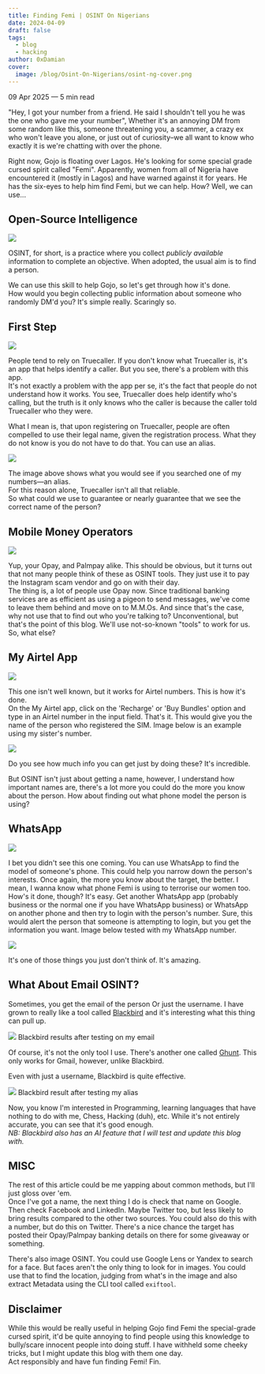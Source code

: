 ```yaml
---
title: Finding Femi | OSINT On Nigerians
date: 2024-04-09
draft: false
tags:
  - blog
  - hacking
author: 0xDamian
cover:
  image: /blog/Osint-On-Nigerians/osint-ng-cover.png
---
```





09 Apr 2025 — 5 min read



"Hey, I got your number from a friend. He said I shouldn't tell you he was the one who gave me your number", Whether it's an annoying DM from some random like this, someone threatening you, a scammer, a crazy ex who won't leave you alone, or just out of curiosity–we all want to know who exactly it is we're chatting with over the phone.  
  
Right now, Gojo is floating over Lagos. He's looking for some special grade cursed spirit called "Femi". Apparently, women from all of Nigeria have encountered it (mostly in Lagos) and have warned against it for years. He has the six-eyes to help him find Femi, but we can help. How? Well, we can use...

## Open-Source Intelligence

![](https://www.damnsec.com/content/images/2025/02/anime-read-cf98ad36e659b843.gif)

OSINT, for short, is a practice where you collect _publicly available_ information to complete an objective. When adopted, the usual aim is to find a person.  
  
We can use this skill to help Gojo, so let's get through how it's done.  
How would you begin collecting public information about someone who randomly DM'd you? It's simple really. Scaringly so.

## First Step

![](https://www.damnsec.com/content/images/2025/02/tanjiro-looking-at-phone-disgusted-ad85dc2af36be484.png)

People tend to rely on Truecaller. If you don't know what Truecaller is, it's an app that helps identify a caller. But you see, there's a problem with this app.  
It's not exactly a problem with the app per se, it's the fact that people do not understand how it works. You see, Truecaller does help identify who's calling, but the truth is it only knows who the caller is because the caller told Truecaller who they were.  
  
What I mean is, that upon registering on Truecaller, people are often compelled to use their legal name, given the registration process. What they do not know is you do not have to do that. You can use an alias.

![](https://www.damnsec.com/content/images/2025/02/image-8f46a11b314cbc6f.png)

The image above shows what you would see if you searched one of my numbers—an alias.  
For this reason alone, Truecaller isn't all that reliable.  
So what could we use to guarantee or nearly guarantee that we see the correct name of the person?

## Mobile Money Operators

![](https://www.damnsec.com/content/images/2025/04/image.png)

Yup, your Opay, and Palmpay alike. This should be obvious, but it turns out that not many people think of these as OSINT tools. They just use it to pay the Instagram scam vendor and go on with their day.  
The thing is, a lot of people use Opay now. Since traditional banking services are as efficient as using a pigeon to send messages, we've come to leave them behind and move on to M.M.Os. And since that's the case, why not use that to find out who you're talking to? Unconventional, but that's the point of this blog. We'll use not-so-known "tools" to work for us. So, what else?

## My Airtel App

![](https://www.damnsec.com/content/images/2025/04/image-1.png)

This one isn't well known, but it works for Airtel numbers. This is how it's done.  
On the My Airtel app, click on the 'Recharge' or 'Buy Bundles' option and type in an Airtel number in the input field. That's it. This would give you the name of the person who registered the SIM. Image below is an example using my sister's number.

![](https://www.damnsec.com/content/images/2025/04/image-2.png)

Do you see how much info you can get just by doing these? It's incredible.

But OSINT isn't just about getting a name, however, I understand how important names are, there's a lot more you could do the more you know about the person. How about finding out what phone model the person is using?

## WhatsApp

![](https://www.damnsec.com/content/images/2025/04/image-3.png)

I bet you didn't see this one coming. You can use WhatsApp to find the model of someone's phone. This could help you narrow down the person's interests. Once again, the more you know about the target, the better. I mean, I wanna know what phone Femi is using to terrorise our women too. How's it done, though? It's easy. Get another WhatsApp app (probably business or the normal one if you have WhatsApp business) or WhatsApp on another phone and then try to login with the person's number. Sure, this would alert the person that someone is attempting to login, but you get the information you want. Image below tested with my WhatsApp number.

![](https://www.damnsec.com/content/images/2025/04/image-4.png)

It's one of those things you just don't think of. It's amazing.

## What About Email OSINT?

Sometimes, you get the email of the person Or just the username. I have grown to really like a tool called [Blackbird](https://github.com/p1ngul1n0/blackbird?ref=damnsec.com) and it's interesting what this thing can pull up.

![](https://www.damnsec.com/content/images/2025/04/image-5.png)
Blackbird results after testing on my email

Of course, it's not the only tool I use. There's another one called [Ghunt](https://github.com/mxrch/GHunt?ref=damnsec.com). This only works for Gmail, however, unlike Blackbird.

Even with just a username, Blackbird is quite effective.

![](https://www.damnsec.com/content/images/2025/04/image-6.png)
Blackbird result after testing my alias

Now, you know I'm interested in Programming, learning languages that have nothing to do with me, Chess, Hacking (duh), etc. While it's not entirely accurate, you can see that it's good enough.  
_NB: Blackbird also has an AI feature that I will test and update this blog with._

## MISC

The rest of this article could be me yapping about common methods, but I'll just gloss over 'em.  
Once I've got a name, the next thing I do is check that name on Google. Then check Facebook and LinkedIn. Maybe Twitter too, but less likely to bring results compared to the other two sources. You could also do this with a number, but do this on Twitter. There's a nice chance the target has posted their Opay/Palmpay banking details on there for some giveaway or something.

There's also image OSINT. You could use Google Lens or Yandex to search for a face. But faces aren't the only thing to look for in images. You could use that to find the location, judging from what's in the image and also extract Metadata using the CLI tool called `exiftool`.

## Disclaimer

While this would be really useful in helping Gojo find Femi the special-grade cursed spirit, it'd be quite annoying to find people using this knowledge to bully/scare innocent people into doing stuff. I have withheld some cheeky tricks, but I might update this blog with them one day.  
Act responsibly and have fun finding Femi! Fin.
